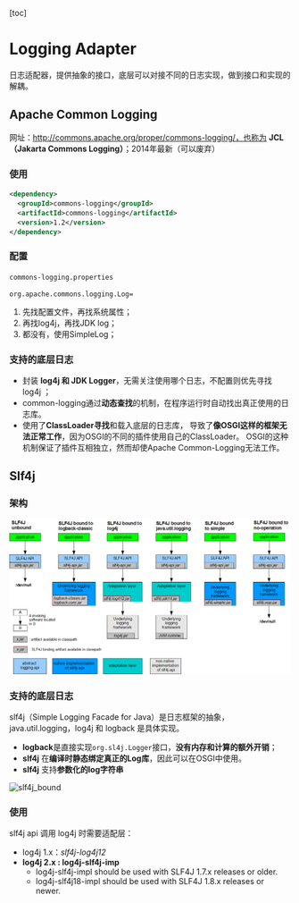 [toc]

# Logging Adapter

日志适配器，提供抽象的接口，底层可以对接不同的日志实现，做到接口和实现的解耦。



## Apache Common Logging

网址：http://commons.apache.org/proper/commons-logging/，也称为 **JCL（Jakarta Commons Logging）**；2014年最新（可以废弃）

### 使用

```xml
<dependency>
  <groupId>commons-logging</groupId>
  <artifactId>commons-logging</artifactId>
  <version>1.2</version>
</dependency>
```

### 配置

`commons-logging.properties`

```properties
org.apache.commons.logging.Log=
```

1. 先找配置文件，再找系统属性；
2. 再找log4j，再找JDK log；
3. 都没有，使用SimpleLog；

### 支持的底层日志

- 封装 **log4j 和 JDK Logger**，无需关注使用哪个日志，不配置则优先寻找 log4j ；
- common-logging通过**动态查找**的机制，在程序运行时自动找出真正使用的日志库。
- 使用了**ClassLoader寻找**和载入底层的日志库， 导致了**像OSGI这样的框架无法正常工作**，因为OSGI的不同的插件使用自己的ClassLoader。 OSGI的这种机制保证了插件互相独立，然而却使Apache Common-Logging无法工作。



## Slf4j

### 架构

<img src="pics/log_relationship.png" alt="slf4j_relationship" style="zoom: 80%;" />

### 支持的底层日志

slf4j（Simple Logging Facade for Java）是日志框架的抽象，java.util.logging，log4j 和 logback 是具体实现。

- **logback**是直接实现`org.sl4j.Logger`接口，**没有内存和计算的额外开销**；
- **slf4j** 在**编译时静态绑定真正的Log库**，因此可以在OSGI中使用。
- **slf4j** 支持**参数化的log字符串**

![slf4j_bound](E:/personal/blog_md/devops/log/pics/slf4j_bound.png)

### 使用

slf4j api 调用 log4j 时需要适配层：

- log4j 1.x：*slf4j-log4j12*
- **log4j 2.x :  log4j-slf4j-imp**
  - log4j-slf4j-impl should be used with SLF4J 1.7.x releases or older.
  - log4j-slf4j18-impl should be used with SLF4J 1.8.x releases or newer.